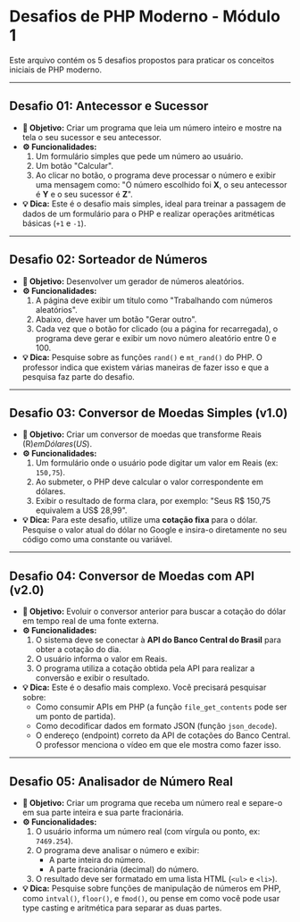 # Desafios de PHP Moderno - Módulo 1

Este arquivo contém os 5 desafios propostos para praticar os conceitos iniciais de PHP moderno.

---

## Desafio 01: Antecessor e Sucessor

* **🎯 Objetivo:** Criar um programa que leia um número inteiro e mostre na tela o seu sucessor e seu antecessor.
* **⚙️ Funcionalidades:**
    1.  Um formulário simples que pede um número ao usuário.
    2.  Um botão "Calcular".
    3.  Ao clicar no botão, o programa deve processar o número e exibir uma mensagem como: "O número escolhido foi **X**, o seu antecessor é **Y** e o seu sucessor é **Z**".
* **💡 Dica:** Este é o desafio mais simples, ideal para treinar a passagem de dados de um formulário para o PHP e realizar operações aritméticas básicas (`+1` e `-1`).

---

## Desafio 02: Sorteador de Números

* **🎯 Objetivo:** Desenvolver um gerador de números aleatórios.
* **⚙️ Funcionalidades:**
    1.  A página deve exibir um título como "Trabalhando com números aleatórios".
    2.  Abaixo, deve haver um botão "Gerar outro".
    3.  Cada vez que o botão for clicado (ou a página for recarregada), o programa deve gerar e exibir um novo número aleatório entre 0 e 100.
* **💡 Dica:** Pesquise sobre as funções `rand()` e `mt_rand()` do PHP. O professor indica que existem várias maneiras de fazer isso e que a pesquisa faz parte do desafio.

---

## Desafio 03: Conversor de Moedas Simples (v1.0)

* **🎯 Objetivo:** Criar um conversor de moedas que transforme Reais (R$) em Dólares (US$).
* **⚙️ Funcionalidades:**
    1.  Um formulário onde o usuário pode digitar um valor em Reais (ex: `150,75`).
    2.  Ao submeter, o PHP deve calcular o valor correspondente em dólares.
    3.  Exibir o resultado de forma clara, por exemplo: "Seus R$ 150,75 equivalem a US$ 28,99".
* **💡 Dica:** Para este desafio, utilize uma **cotação fixa** para o dólar. Pesquise o valor atual do dólar no Google e insira-o diretamente no seu código como uma constante ou variável.

---

## Desafio 04: Conversor de Moedas com API (v2.0)

* **🎯 Objetivo:** Evoluir o conversor anterior para buscar a cotação do dólar em tempo real de uma fonte externa.
* **⚙️ Funcionalidades:**
    1.  O sistema deve se conectar à **API do Banco Central do Brasil** para obter a cotação do dia.
    2.  O usuário informa o valor em Reais.
    3.  O programa utiliza a cotação obtida pela API para realizar a conversão e exibir o resultado.
* **💡 Dica:** Este é o desafio mais complexo. Você precisará pesquisar sobre:
    * Como consumir APIs em PHP (a função `file_get_contents` pode ser um ponto de partida).
    * Como decodificar dados em formato JSON (função `json_decode`).
    * O endereço (endpoint) correto da API de cotações do Banco Central. O professor menciona o vídeo em que ele mostra como fazer isso.

---

## Desafio 05: Analisador de Número Real

* **🎯 Objetivo:** Criar um programa que receba um número real e separe-o em sua parte inteira e sua parte fracionária.
* **⚙️ Funcionalidades:**
    1.  O usuário informa um número real (com vírgula ou ponto, ex: `7469.254`).
    2.  O programa deve analisar o número e exibir:
        * A parte inteira do número.
        * A parte fracionária (decimal) do número.
    3.  O resultado deve ser formatado em uma lista HTML (`<ul>` e `<li>`).
* **💡 Dica:** Pesquise sobre funções de manipulação de números em PHP, como `intval()`, `floor()`, e `fmod()`, ou pense em como você pode usar type casting e aritmética para separar as duas partes.